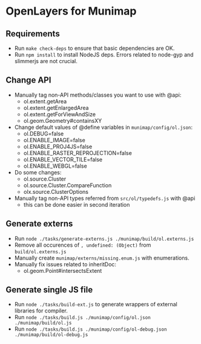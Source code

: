 # OpenLayers for Munimap

## Requirements
* Run `make check-deps` to ensure that basic dependencies are OK.
* Run `npm install` to install NodeJS deps. Errors related to node-gyp and slimmerjs are not crucial.

## Change API
* Manually tag non-API methods/classes you want to use with @api:
   * ol.extent.getArea
   * ol.extent.getEnlargedArea
   * ol.extent.getForViewAndSize
   * ol.geom.Geometry#containsXY
* Change default values of @define variables in `munimap/config/ol.json`:
   * ol.DEBUG=false
   * ol.ENABLE_IMAGE=false
   * ol.ENABLE_PROJ4JS=false
   * ol.ENABLE_RASTER_REPROJECTION=false
   * ol.ENABLE_VECTOR_TILE=false
   * ol.ENABLE_WEBGL=false
* Do some changes:
   * ol.source.Cluster
   * ol.source.Cluster.CompareFunction
   * olx.source.ClusterOptions
* Manually tag non-API types referred from `src/ol/typedefs.js` with @api
   * this can be done easier in second iteration

## Generate externs
* Run `node ./tasks/generate-externs.js ./munimap/build/ol.externs.js`
* Remove all occurences of `, undefined: (Object)` from `build/ol.externs.js`
* Manually create `munimap/externs/missing.enum.js` with enumerations.
* Manually fix issues related to inheritDoc:
   * ol.geom.Point#intersectsExtent

## Generate single JS file
* Run `node ./tasks/build-ext.js` to generate wrappers of external libraries for compiler.
* Run `node ./tasks/build.js ./munimap/config/ol.json ./munimap/build/ol.js`
* Run `node ./tasks/build.js ./munimap/config/ol-debug.json ./munimap/build/ol-debug.js`
